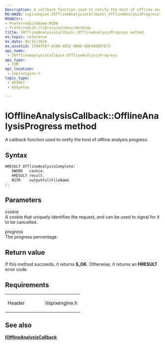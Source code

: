 ```yaml
---
Description: A callback function used to notify the host of offline analysis progress.
MS-HAID: vspixengine.IOfflineAnalysisCallback\_OfflineAnalysisProgress\_DWORD\_DOUBLE
MSHAttr:
- PreferredSiteName:MSDN
- PreferredLib:/library/windows/desktop
title: IOfflineAnalysisCallback::OfflineAnalysisProgress method
ms.topic: reference
ms.date: 05/31/2018
ms.assetid: 17847FD7-A10A-4E52-90AD-ADE446D87E73
api_name: 
 - IOfflineAnalysisCallback.OfflineAnalysisProgress
api_type: 
 - COM
api_location: 
 - vspixengine.h
topic_type: 
 - APIRef
 - kbSyntax

---
```


# <span id="vspixengine.iofflineanalysiscallback_offlineanalysisprogress_dword_double"></span>IOfflineAnalysisCallback::OfflineAnalysisProgress method

A callback function used to notify the host of offline analysis progress.

## Syntax


```C++
HRESULT OfflineAnalysisComplete(
   DWORD   cookie,
   HRESULT result,
   BSTR    outputFullFileName
);
```

## Parameters

*cookie*   
A cookie that uniquely identifies the request, and can be used to signal for it to be cancelled.

*progress*   
The progress percentage.

## Return value

If this method succeeds, it returns **S\_OK**. Otherwise, it returns an **HRESULT** error code.

## Requirements

<table><colgroup><col style="width: 50%" /><col style="width: 50%" /></colgroup><tbody><tr class="odd"><td><p>Header</p></td><td>Vspixengine.h</td></tr></tbody></table>

## <span id="see_also"></span>See also

[**IOfflineAnalysisCallback**](/windows/desktop/direct3dtools/iofflineanalysiscallback)

 

 